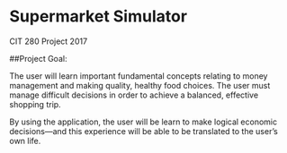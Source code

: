 # Supermarket Simulator
CIT 280 Project 2017

##Project Goal: 

The user will learn important fundamental concepts relating to money management and making quality, healthy food choices. The user must manage difficult decisions in order to achieve a balanced, effective shopping trip. 

By using the application, the user will be learn to make logical economic decisions—and this experience will be able to be translated to the user’s own life. 
